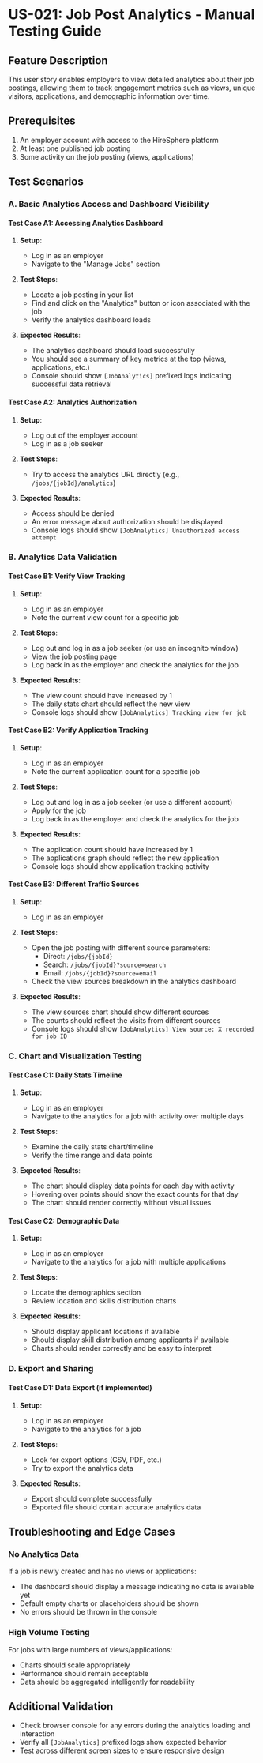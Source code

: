 # US-021: Job Post Analytics - Manual Testing Guide

## Feature Description
This user story enables employers to view detailed analytics about their job postings, allowing them to track engagement metrics such as views, unique visitors, applications, and demographic information over time.

## Prerequisites
1. An employer account with access to the HireSphere platform
2. At least one published job posting 
3. Some activity on the job posting (views, applications)

## Test Scenarios

### A. Basic Analytics Access and Dashboard Visibility

#### Test Case A1: Accessing Analytics Dashboard
1. **Setup**: 
   - Log in as an employer
   - Navigate to the "Manage Jobs" section

2. **Test Steps**:
   - Locate a job posting in your list
   - Find and click on the "Analytics" button or icon associated with the job
   - Verify the analytics dashboard loads

3. **Expected Results**:
   - The analytics dashboard should load successfully
   - You should see a summary of key metrics at the top (views, applications, etc.)
   - Console should show `[JobAnalytics]` prefixed logs indicating successful data retrieval

#### Test Case A2: Analytics Authorization
1. **Setup**: 
   - Log out of the employer account
   - Log in as a job seeker

2. **Test Steps**:
   - Try to access the analytics URL directly (e.g., `/jobs/{jobId}/analytics`)

3. **Expected Results**:
   - Access should be denied
   - An error message about authorization should be displayed
   - Console logs should show `[JobAnalytics] Unauthorized access attempt`

### B. Analytics Data Validation

#### Test Case B1: Verify View Tracking
1. **Setup**: 
   - Log in as an employer
   - Note the current view count for a specific job

2. **Test Steps**:
   - Log out and log in as a job seeker (or use an incognito window)
   - View the job posting page
   - Log back in as the employer and check the analytics for the job

3. **Expected Results**:
   - The view count should have increased by 1
   - The daily stats chart should reflect the new view
   - Console logs should show `[JobAnalytics] Tracking view for job`

#### Test Case B2: Verify Application Tracking
1. **Setup**: 
   - Log in as an employer
   - Note the current application count for a specific job

2. **Test Steps**:
   - Log out and log in as a job seeker (or use a different account)
   - Apply for the job
   - Log back in as the employer and check the analytics for the job

3. **Expected Results**:
   - The application count should have increased by 1
   - The applications graph should reflect the new application
   - Console logs should show application tracking activity

#### Test Case B3: Different Traffic Sources
1. **Setup**: 
   - Log in as an employer

2. **Test Steps**:
   - Open the job posting with different source parameters:
     - Direct: `/jobs/{jobId}`
     - Search: `/jobs/{jobId}?source=search`
     - Email: `/jobs/{jobId}?source=email`
   - Check the view sources breakdown in the analytics dashboard

3. **Expected Results**:
   - The view sources chart should show different sources
   - The counts should reflect the visits from different sources
   - Console logs should show `[JobAnalytics] View source: X recorded for job ID`

### C. Chart and Visualization Testing

#### Test Case C1: Daily Stats Timeline
1. **Setup**: 
   - Log in as an employer
   - Navigate to the analytics for a job with activity over multiple days

2. **Test Steps**:
   - Examine the daily stats chart/timeline
   - Verify the time range and data points

3. **Expected Results**:
   - The chart should display data points for each day with activity
   - Hovering over points should show the exact counts for that day
   - The chart should render correctly without visual issues

#### Test Case C2: Demographic Data
1. **Setup**: 
   - Log in as an employer
   - Navigate to the analytics for a job with multiple applications

2. **Test Steps**:
   - Locate the demographics section
   - Review location and skills distribution charts

3. **Expected Results**:
   - Should display applicant locations if available
   - Should display skill distribution among applicants if available
   - Charts should render correctly and be easy to interpret

### D. Export and Sharing

#### Test Case D1: Data Export (if implemented)
1. **Setup**: 
   - Log in as an employer
   - Navigate to the analytics for a job

2. **Test Steps**:
   - Look for export options (CSV, PDF, etc.)
   - Try to export the analytics data

3. **Expected Results**:
   - Export should complete successfully
   - Exported file should contain accurate analytics data

## Troubleshooting and Edge Cases

### No Analytics Data
If a job is newly created and has no views or applications:
- The dashboard should display a message indicating no data is available yet
- Default empty charts or placeholders should be shown
- No errors should be thrown in the console

### High Volume Testing
For jobs with large numbers of views/applications:
- Charts should scale appropriately
- Performance should remain acceptable
- Data should be aggregated intelligently for readability

## Additional Validation
- Check browser console for any errors during the analytics loading and interaction
- Verify all `[JobAnalytics]` prefixed logs show expected behavior
- Test across different screen sizes to ensure responsive design 